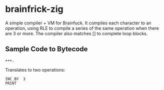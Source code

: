 # brainfrick-zig

A simple compiler + VM for Brainfuck. It compiles each character to an operation, using RLE to compile a series of the same operation when there are 3 or more. The compiler also matches [] to complete loop blocks.

## Sample Code to Bytecode

```
+++.
```

Translates to two operations:

```
INC_BY  3
PRINT
```
